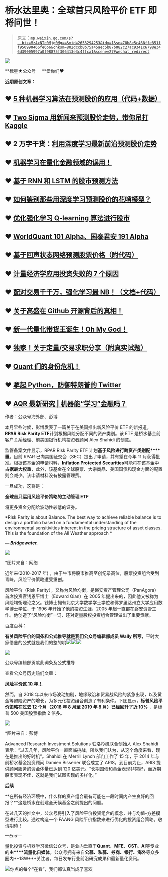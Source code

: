 # 桥水达里奥：全球首只风险平价 ETF 即将问世！

> 原文：[`mp.weixin.qq.com/s?__biz=MzAxNTc0Mjg0Mg==&mid=2653294253&idx=1&sn=78b8e5c468ffe851ff950990466fe6b6&chksm=802dccb8b75a45aec5b87b082c27ac9341c6798e346d39005997a0f98875f306413e3c4ffca1&scene=27#wechat_redirect`](http://mp.weixin.qq.com/s?__biz=MzAxNTc0Mjg0Mg==&mid=2653294253&idx=1&sn=78b8e5c468ffe851ff950990466fe6b6&chksm=802dccb8b75a45aec5b87b082c27ac9341c6798e346d39005997a0f98875f306413e3c4ffca1&scene=27#wechat_redirect)

![](img/34178214a765d0578fea405af887f201.png)

**标星★公众号     **爱你们♥

**近期原创文章：**

## ♥ [5 种机器学习算法在预测股价的应用（代码+数据）](https://mp.weixin.qq.com/s?__biz=MzAxNTc0Mjg0Mg==&mid=2653290588&idx=1&sn=1d0409ad212ea8627e5d5cedf61953ac&chksm=802dc249b75a4b5fa245433320a4cc9da1a2cceb22df6fb1a28e5b94ff038319ae4e7ec6941f&token=1298662931&lang=zh_CN&scene=21#wechat_redirect)

## ♥ [Two Sigma 用新闻来预测股价走势，带你吊打 Kaggle](https://mp.weixin.qq.com/s?__biz=MzAxNTc0Mjg0Mg==&mid=2653290456&idx=1&sn=b8d2d8febc599742e43ea48e3c249323&chksm=802e3dcdb759b4db9279c689202101b6b154fb118a1c1be12b52e522e1a1d7944858dbd6637e&token=1330520237&lang=zh_CN&scene=21#wechat_redirect)

## ♥ 2 万字干货：[利用深度学习最新前沿预测股价走势](https://mp.weixin.qq.com/s?__biz=MzAxNTc0Mjg0Mg==&mid=2653290080&idx=1&sn=06c50cefe78a7b24c64c4fdb9739c7f3&chksm=802e3c75b759b563c01495d16a638a56ac7305fc324ee4917fd76c648f670b7f7276826bdaa8&token=770078636&lang=zh_CN&scene=21#wechat_redirect)

## ♥ [机器学习在量化金融领域的误用！](http://mp.weixin.qq.com/s?__biz=MzAxNTc0Mjg0Mg==&mid=2653292984&idx=1&sn=3e7efe9fe9452c4a5492d2175b4159ef&chksm=802dcbadb75a42bbdce895c49070c3f552dc8c983afce5eeac5d7c25974b7753e670a0162c89&scene=21#wechat_redirect)

## ♥ [基于 RNN 和 LSTM 的股市预测方法](https://mp.weixin.qq.com/s?__biz=MzAxNTc0Mjg0Mg==&mid=2653290481&idx=1&sn=f7360ea8554cc4f86fcc71315176b093&chksm=802e3de4b759b4f2235a0aeabb6e76b3e101ff09b9a2aa6fa67e6e824fc4274f68f4ae51af95&token=1865137106&lang=zh_CN&scene=21#wechat_redirect)

## ♥ [如何鉴别那些用深度学习预测股价的花哨模型？](https://mp.weixin.qq.com/s?__biz=MzAxNTc0Mjg0Mg==&mid=2653290132&idx=1&sn=cbf1e2a4526e6e9305a6110c17063f46&chksm=802e3c81b759b597d3dd94b8008e150c90087567904a29c0c4b58d7be220a9ece2008956d5db&token=1266110554&lang=zh_CN&scene=21#wechat_redirect)

## ♥ [优化强化学习 Q-learning 算法进行股市](https://mp.weixin.qq.com/s?__biz=MzAxNTc0Mjg0Mg==&mid=2653290286&idx=1&sn=882d39a18018733b93c8c8eac385b515&chksm=802e3d3bb759b42d1fc849f96bf02ae87edf2eab01b0beecd9340112c7fb06b95cb2246d2429&token=1330520237&lang=zh_CN&scene=21#wechat_redirect)

## ♥ [WorldQuant 101 Alpha、国泰君安 191 Alpha](https://mp.weixin.qq.com/s?__biz=MzAxNTc0Mjg0Mg==&mid=2653290927&idx=1&sn=ecca60811da74967f33a00329a1fe66a&chksm=802dc3bab75a4aac2bb4ccff7010063cc08ef51d0bf3d2f71621cdd6adece11f28133a242a15&token=48775331&lang=zh_CN&scene=21#wechat_redirect)

## ♥ [基于回声状态网络预测股票价格（附代码）](https://mp.weixin.qq.com/s?__biz=MzAxNTc0Mjg0Mg==&mid=2653291171&idx=1&sn=485a35e564b45046ff5a07c42bba1743&chksm=802dc0b6b75a49a07e5b91c512c8575104f777b39d0e1d71cf11881502209dc399fd6f641fb1&token=48775331&lang=zh_CN&scene=21#wechat_redirect)

## ♥ [计量经济学应用投资失败的 7 个原因](https://mp.weixin.qq.com/s?__biz=MzAxNTc0Mjg0Mg==&mid=2653292186&idx=1&sn=87501434ae16f29afffec19a6884ee8d&chksm=802dc48fb75a4d99e0172bf484cdbf6aee86e36a95037847fd9f070cbe7144b4617c2d1b0644&token=48775331&lang=zh_CN&scene=21#wechat_redirect)

## ♥ [配对交易千千万，强化学习最 NB！（文档+代码）](http://mp.weixin.qq.com/s?__biz=MzAxNTc0Mjg0Mg==&mid=2653292915&idx=1&sn=13f4ddebcd209b082697a75544852608&chksm=802dcb66b75a4270ceb19fac90eb2a70dc05f5b6daa295a7d31401aaa8697bbb53f5ff7c05af&scene=21#wechat_redirect)

## ♥ [关于高盛在 Github 开源背后的真相！](https://mp.weixin.qq.com/s?__biz=MzAxNTc0Mjg0Mg==&mid=2653291594&idx=1&sn=7703403c5c537061994396e7e49e7ce5&chksm=802dc65fb75a4f49019cec951ac25d30ec7783738e9640ec108be95335597361c427258f5d5f&token=48775331&lang=zh_CN&scene=21#wechat_redirect)

## ♥ [新一代量化带货王诞生！Oh My God！](https://mp.weixin.qq.com/s?__biz=MzAxNTc0Mjg0Mg==&mid=2653291789&idx=1&sn=e31778d1b9372bc7aa6e57b82a69ec6e&chksm=802dc718b75a4e0ea4c022e70ea53f51c48d102ebf7e54993261619c36f24f3f9a5b63437e9e&token=48775331&lang=zh_CN&scene=21#wechat_redirect)

## ♥ [独家！关于定量/交易求职分享（附真实试题）](https://mp.weixin.qq.com/s?__biz=MzAxNTc0Mjg0Mg==&mid=2653291844&idx=1&sn=3fd8b57d32a0ebd43b17fa68ae954471&chksm=802dc751b75a4e4755fcbb0aa228355cebbbb6d34b292aa25b4f3fbd51013fcf7b17b91ddb71&token=48775331&lang=zh_CN&scene=21#wechat_redirect)

## ♥ [Quant 们的身份危机！](https://mp.weixin.qq.com/s?__biz=MzAxNTc0Mjg0Mg==&mid=2653291856&idx=1&sn=729b657ede2cb50c96e92193ab16102d&chksm=802dc745b75a4e53c5018cc1385214233ec4657a3479cd7193c95aaf65642f5f45fa0e465694&token=48775331&lang=zh_CN&scene=21#wechat_redirect)

## ♥ [拿起 Python，防御特朗普的 Twitter](https://mp.weixin.qq.com/s?__biz=MzAxNTc0Mjg0Mg==&mid=2653291977&idx=1&sn=01f146e9a88bf130ca1b479573e6d158&chksm=802dc7dcb75a4ecadfdbdace877ed948f56b72bc160952fd1e4bcde27260f823c999a65a0d6d&token=48775331&lang=zh_CN&scene=21#wechat_redirect)

## ♥ [AQR 最新研究 | 机器能“学习”金融吗？](http://mp.weixin.qq.com/s?__biz=MzAxNTc0Mjg0Mg==&mid=2653292710&idx=1&sn=e5e852de00159a96d5dcc92f349f5b58&chksm=802dcab3b75a43a5492bc98874684081eb5c5666aff32a36a0cdc144d74de0200cc0d997894f&scene=21#wechat_redirect)

作者：公众号海外部、彭博  

本月早些时候，彭博发表了一篇关于在美国推出新风险平价 ETF 的新报道。**RPAR Risk Parity ETF**计划根据风险分配不同的资产类别。该 ETF 是桥水基金前客户关系经理、前美国银行机构投资者顾问 Alex Shahidi 的创意。

监管备案文件显示，RPAR Risk Parity ETF 计划**基于风险进行跨资产类别配****置**。目前 RPAR 已向美国证交会（SEC）提出了申请，并有望在今年 11 月获得批准。根据该基金的申请材料，**Inflation Protected Securities**可能将在该基金中**占据最大权重**，此外，该基金在全球股票、大宗商品、美国国债和现金方面的配置则会减少。该申请材料没有披露管理费。

一旦成功，这将是：

**全球首只运用风险平价策略的主动管理 ETF**

将更多资金分配给波动性较低的证券。

*Risk Parity is about Balance. The best way to achieve reliable balance is to design a portfolio based on a fundamental understanding of the environmental sensitivities inherent in the pricing structure of asset classes. This is the foundation of the All Weather approach *

***— Bridgewater.***

![](img/35a7c021068d3817c9e564cafac44275.png)

*图片来自：网络

近年来(2010-2017 年) ，由于牛市将股市推高至创纪录高位，股票投资组合受到青睐，风险平价策略遭受重创。 

风险平价（Risk Parity），又称为风险均衡，是磐安资产管理公司（PanAgora）首席投资官钱恩平博士（Edward Qian）在 2005 年提出来的，因此他又被称为风险均衡理论之父。钱博士拥有北京大学数学学士学位和佛罗里达州立大学应用数学博士学位，于 1996 年开始了他的投资生涯，2005 年起一直都在磐安资管工作。他创造了“风险均衡”一词，还对定量股权投资组合管理做出了重要贡献。

百度百科：

**有关风险平价的词条和公式推导就是我们公众号编辑部成员 Wally 所写**，平时大家借鉴的公式就是我们的整的哟![](img/a5b0ba0cb7978865fab58d75e96b5e90.png)![](img/a5b0ba0cb7978865fab58d75e96b5e90.png)![](img/a5b0ba0cb7978865fab58d75e96b5e90.png)

![](img/97151f95941b43cf517116c9d0bc3e2b.png)

公众号编辑部贡献此词条及公式推导

查看公众号历史热们文章： 

[**风险平价这 10 年！**](http://mp.weixin.qq.com/s?__biz=MzAxNTc0Mjg0Mg==&mid=2653294049&idx=1&sn=3146f52658cd1e593614c9142d1d5a02&chksm=802dcff4b75a46e21df1f01fc21fa5f8c1db099816dcfe457f0a9670e8c0a5669d4757cb83e1&scene=21#wechat_redirect)  

然而，自 2018 年以来市场波动加剧，地缘政治和贸易战风险的紧急出现，以及黄金等避险资产的增长，为多元化投资组合创造了有利条件。下图显示，**标普风险平价策略在过去 12 个月（2018 年 8 月至 2019 年 8 月）已经回升了近 10%** ，是标普 500 美国股票指数 2 倍多。

![](img/ef4fc5751794529ddf4b40952f426325.png)

*图片来自：彭博

Advanced Research Investment Solutions 驻洛杉矶联合创始人 Alex Shahidi 表示：“过去几年，风险平价一直面临挑战，所以我们认为，从这个角度来看，现在是推出的好时机”。Shahidi 在 Merrill Lynch 部门工作了 15 年，于 2014 年与前桥水基金投资顾问 Damien Bisserier 联合成立了 ARIS，到目前为止，ARIS 提供顾问服务的资金体量已达到 120 亿美元。“长期国债和黄金表现非常好，而近期股市表现不佳，这就是我们试图实现的多样化。”

**后续**

**在所有经济环境中，什么样的资产组合最有可能在一段时间内产生良好的回报？**这是桥水在创建全天候基金之前提出的问题。  

在过几天的推文中，公众号将引入了风险平价投资组合的概念，并与均值-方差模型进行比较。通过构造一个 FAANG 风险平价指数来进行优化的投资组合策略。敬请期待！

*—End—*

量化投资与机器学习微信公众号，是业内垂直于**Quant**、**MFE**、**CST、AI**等专业的**主****流量化自媒体**。公众号拥有来自**公募、私募、券商、银行、海外**等众多圈内**18W+**关注者。每日发布行业前沿研究成果和最新量化资讯。

![](img/6cba9abe9f2c434df7bd9c0d0d6e1156.png)你点的每个“在看”，我们都认真当成了喜欢